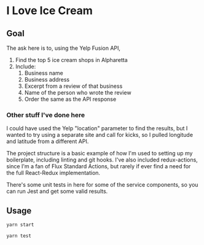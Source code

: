 # I Love Ice Cream

## Goal

The ask here is to, using the Yelp Fusion API,

1. Find the top 5 ice cream shops in Alpharetta
2. Include:
   1. Business name
   2. Business address
   3. Excerpt from a review of that business
   4. Name of the person who wrote the review
   5. Order the same as the API response

### Other stuff I've done here

I could have used the Yelp "location" parameter to find the results, but I wanted to try using a separate site and call for kicks, so I pulled longitude and latitude from a different API.

The project structure is a basic example of how I'm used to setting up my boilerplate, including linting and git hooks. I've also included redux-actions, since I'm a fan of Flux Standard Actions, but rarely if ever find a need for the full React-Redux implementation.

There's some unit tests in here for some of the service components, so you can run Jest and get some valid results.

## Usage

```cmd
yarn start
```

```cmd
yarn test
```
